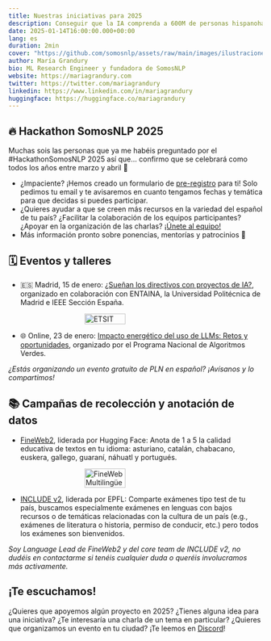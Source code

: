 ```yaml
---
title: Nuestras iniciativas para 2025
description: Conseguir que la IA comprenda a 600M de personas hispanohablantes
date: 2025-01-14T16:00:00.000+00:00
lang: es
duration: 2min
cover: "https://github.com/somosnlp/assets/raw/main/images/ilustraciones/undraw_gifts_re_97j6.svg"
author: María Grandury
bio: ML Research Engineer y fundadora de SomosNLP
website: https://mariagrandury.com
twitter: https://twitter.com/mariagrandury
linkedin: https://www.linkedin.com/in/mariagrandury
huggingface: https://huggingface.co/mariagrandury
---
```


## 🔥 Hackathon SomosNLP 2025

Muchas sois las personas que ya me habéis preguntado por el #HackathonSomosNLP 2025 así que... confirmo que se celebrará como todos los años entre marzo y abril 👏

- ¿Impaciente? ¡Hemos creado un formulario de [pre-registro](https://forms.gle/dWQQjXvkkP2VeEJ1A) para ti! Solo pedimos tu email y te avisaremos en cuanto tengamos fechas y temática para que decidas si puedes participar.
- ¿Quieres ayudar a que se creen más recursos en la variedad del español de tu país? ¿Facilitar la colaboración de los equipos participantes? ¿Apoyar en la organización de las charlas? [¡Únete al equipo!](https://forms.gle/dWQQjXvkkP2VeEJ1A) 
- Más información pronto sobre ponencias, mentorías y patrocinios 👀
<!-- - Más información pronto sobre ponencias, mentorías y patrocinios: https://somosnlp.org/hackathon -->

## 🗓️ Eventos y talleres

- 🇪🇸 Madrid, 15 de enero: [¿Sueñan los directivos con proyectos de IA?](https://somosnlp.org/eventos/madrid/suenan-los-directivos-con-proyectos-de-ia), organizado en colaboración con ENTAINA, la Universidad Politécnica de Madrid e IEEE Sección España.

<a href="https://docs.google.com/forms/d/e/1FAIpQLSca5XZ9J-RqyYe4o0gu5Ig-IBzRi4xElQm4QmHEh-H3HIK6FA/viewform" target="_blank" style="display: flex; justify-content: center;">
    <img src="https://somosnlp.github.io/assets/images/eventos/20250115_entaina_directivos_ia.png" alt="ETSIT" width="40%">
</a>

- 🌐 Online, 23 de enero: [Impacto energético del uso de LLMs: Retos y oportunidades](https://algoritmosverdes.gob.es/es/eventos/impacto-energetico-del-uso-de-llms-retos-y-oportunidades), organizado por el Programa Nacional de Algoritmos Verdes.

*¿Estás organizando un evento gratuito de PLN en español? ¡Avísanos y lo compartimos!*

## 📚 Campañas de recolección y anotación de datos

- [FineWeb2](https://somosnlp.org/blog/fineweb-2), liderada por Hugging Face: Anota de 1 a 5 la calidad educativa de textos en tu idioma: asturiano, catalán, chabacano, euskera, gallego, guaraní, náhuatl y portugués.

<a href="https://somosnlp.org/blog/fineweb-2" target="_blank" style="display: flex; justify-content: center;">
    <img src="https://github.com/somosnlp/assets/raw/main/images/blog/fineweb_post.png" alt="FineWeb Multilingüe" width="40%">
</a>

- [INCLUDE v2](https://somosnlp.org/blog/include-v2), liderada por EPFL: Comparte exámenes tipo test de tu país, buscamos especialmente exámenes en lenguas con bajos recursos o de temáticas relacionadas con la cultura de un país (e.g., exámenes de literatura o historia, permiso de conducir, etc.) pero todos los exámenes son bienvenidos.

*Soy Language Lead de FineWeb2 y del core team de INCLUDE v2, no dudéis en contactarme si tenéis cualquier duda o queréis involucramos más activamente.*

## ¡Te escuchamos!

¿Quieres que apoyemos algún proyecto en 2025? ¿Tienes alguna idea para una iniciativa? ¿Te interesaría una charla de un tema en particular? ¿Quieres que organizamos un evento en tu ciudad? ¡Te leemos en [Discord](https://discord.com/invite/my8w7JUxZR)!
